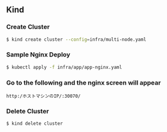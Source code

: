 ## Kind

### Create Cluster

```bash
$ kind create cluster --config=infra/multi-node.yaml
```

### Sample Nginx Deploy

```bash
$ kubectl apply -f infra/app/app-nginx.yaml
```

### Go to the following and the nginx screen will appear

`http:/ホストマシンのIP/:30070/`

### Delete Cluster

```bash
$ kind delete cluster
```
